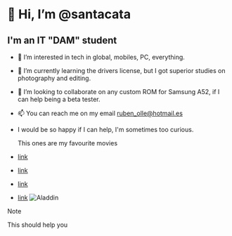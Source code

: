 # 👋 Hi, I’m @santacata
## I'm an IT "DAM" student

- 👀 I’m interested in tech in global, mobiles, PC, everything.
- 🌱 I’m currently learning the drivers license, but I got superior studies on photography and editing.
- 💞️ I’m looking to collaborate on any custom ROM for Samsung A52, if I can help being a beta tester.
- 📫 You can reach me on my email ruben_olle@hotmail.es
- I would be so happy if I can help, I'm sometimes too curious.

  This ones are my favourite movies
  
- [link](https://www.imdb.com/title/tt0816692)
- [link](https://www.imdb.com/title/tt0110357)
- [link](https://www.imdb.com/title/tt0111357)
- [link](https://www.imdb.com/title/tt0110757)
![Aladdin](https://lumiere-a.akamaihd.net/v1/images/image_9e35a739.jpeg?region=0%2C0%2C540%2C810)

>[!NOTE]
>This should help you

<!---!

rubenolle/rubenSant is a ✨ special ✨ repository because its `README.md` (this file) appears on my GitHub profile.
--->
